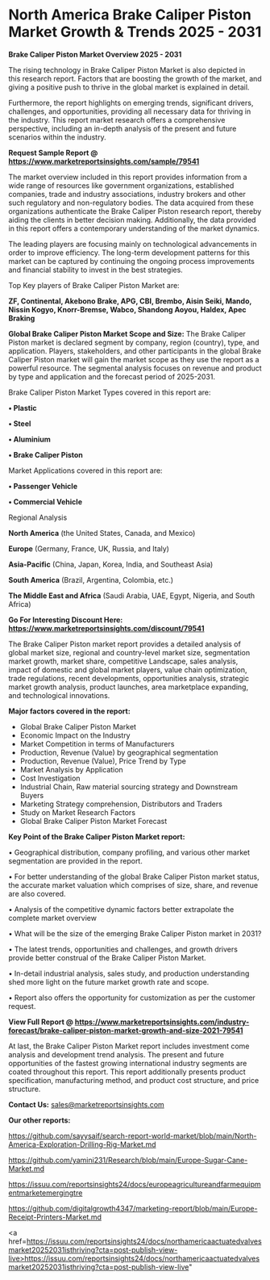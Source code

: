 # North America Brake Caliper Piston Market Growth & Trends 2025 - 2031

<Strong> Brake Caliper Piston Market Overview 2025 - 2031</strong>

The rising technology in Brake Caliper Piston Market is also depicted in this research report. Factors that are boosting the growth of the market, and giving a positive push to thrive in the global market is explained in detail.

Furthermore, the report highlights on emerging trends, significant drivers, challenges, and opportunities, providing all necessary data for thriving in the industry. This report market research offers a comprehensive perspective, including an in-depth analysis of the present and future scenarios within the industry.

<strong>Request Sample Report @ <a href=https://www.marketreportsinsights.com/sample/79541>https://www.marketreportsinsights.com/sample/79541</a></strong>

The market overview included in this report provides information from a wide range of resources like government organizations, established companies, trade and industry associations, industry brokers and other such regulatory and non-regulatory bodies. The data acquired from these organizations authenticate the Brake Caliper Piston research report, thereby aiding the clients in better decision making. Additionally, the data provided in this report offers a contemporary understanding of the market dynamics.

The leading players are focusing mainly on technological advancements in order to improve efficiency. The long-term development patterns for this market can be captured by continuing the ongoing process improvements and financial stability to invest in the best strategies.

Top Key players of Brake Caliper Piston Market are:

<strong>ZF, Continental, Akebono Brake, APG, CBI, Brembo, Aisin Seiki, Mando, Nissin Kogyo, Knorr-Bremse, Wabco, Shandong Aoyou, Haldex, Apec Braking</strong>

<strong><b>Global Brake Caliper Piston Market Scope and Size:</b></strong>
The Brake Caliper Piston market is declared segment by company, region (country), type, and application. Players, stakeholders, and other participants in the global Brake Caliper Piston market will gain the market scope as they use the report as a powerful resource. The segmental analysis focuses on revenue and product by type and application and the forecast period of 2025-2031.

Brake Caliper Piston Market Types covered in this report are:

<strong>• Plastic

• Steel

• Aluminium

• Brake Caliper Piston</strong>

Market Applications covered in this report are:

<strong>• Passenger Vehicle

• Commercial Vehicle</strong> 

Regional Analysis

<strong>North America</strong> (the United States, Canada, and Mexico)

<strong>Europe</strong> (Germany, France, UK, Russia, and Italy)

<strong>Asia-Pacific</strong> (China, Japan, Korea, India, and Southeast Asia)

<strong>South America</strong> (Brazil, Argentina, Colombia, etc.)

<strong>The Middle East and Africa</strong> (Saudi Arabia, UAE, Egypt, Nigeria, and South Africa)

<strong>Go For Interesting Discount Here: <a href=https://www.marketreportsinsights.com/discount/79541>https://www.marketreportsinsights.com/discount/79541</a></strong>

The Brake Caliper Piston market report provides a detailed analysis of global market size, regional and country-level market size, segmentation market growth, market share, competitive Landscape, sales analysis, impact of domestic and global market players, value chain optimization, trade regulations, recent developments, opportunities analysis, strategic market growth analysis, product launches, area marketplace expanding, and technological innovations.

<strong><b>Major factors covered in the report:</b></strong>
<ul>
  <li>Global Brake Caliper Piston Market </li>
  <li>Economic Impact on the Industry</li>
  <li>Market Competition in terms of Manufacturers</li>
  <li>Production, Revenue (Value) by geographical segmentation</li>
  <li>Production, Revenue (Value), Price Trend by Type</li>
  <li>Market Analysis by Application</li>
  <li>Cost Investigation</li>
  <li>Industrial Chain, Raw material sourcing strategy and Downstream Buyers</li>
  <li>Marketing Strategy comprehension, Distributors and Traders</li>
  <li>Study on Market Research Factors</li>
  <li>Global Brake Caliper Piston Market Forecast</li>
</ul>

<strong><b>Key Point of the Brake Caliper Piston Market report:</b></strong>

• Geographical distribution, company profiling, and various other market segmentation are provided in the report.

• For better understanding of the global Brake Caliper Piston market status, the accurate market valuation which comprises of size, share, and revenue are also covered.

• Analysis of the competitive dynamic factors better extrapolate the complete market overview

• What will be the size of the emerging Brake Caliper Piston market in 2031?

• The latest trends, opportunities and challenges, and growth drivers provide better construal of the Brake Caliper Piston Market.

• In-detail industrial analysis, sales study, and production understanding shed more light on the future market growth rate and scope.

• Report also offers the opportunity for customization as per the customer request.

<strong><b>View Full Report @ <a href=https://www.marketreportsinsights.com/industry-forecast/brake-caliper-piston-market-growth-and-size-2021-79541>https://www.marketreportsinsights.com/industry-forecast/brake-caliper-piston-market-growth-and-size-2021-79541</a></b></strong>


At last, the Brake Caliper Piston Market report includes investment come analysis and development trend analysis. The present and future opportunities of the fastest growing international industry segments are coated throughout this report. This report additionally presents product specification, manufacturing method, and product cost structure, and price structure.

<strong>Contact Us:</strong>
sales@marketreportsinsights.com

<strong>Our other reports:</strong>

<a href=https://github.com/sayysaif/search-report-world-market/blob/main/North-America-Exploration-Drilling-Rig-Market.md>https://github.com/sayysaif/search-report-world-market/blob/main/North-America-Exploration-Drilling-Rig-Market.md</a>

<a href=https://github.com/yamini231/Research/blob/main/Europe-Sugar-Cane-Market.md>https://github.com/yamini231/Research/blob/main/Europe-Sugar-Cane-Market.md</a>

<a href=https://issuu.com/reportsinsights24/docs/europeagricultureandfarmequipmentmarketemergingtre>https://issuu.com/reportsinsights24/docs/europeagricultureandfarmequipmentmarketemergingtre</a>

<a href=https://github.com/digitalgrowth4347/marketing-report/blob/main/Europe-Receipt-Printers-Market.md>https://github.com/digitalgrowth4347/marketing-report/blob/main/Europe-Receipt-Printers-Market.md</a>

<a href=https://issuu.com/reportsinsights24/docs/northamericaactuatedvalvesmarket20252031isthriving?cta=post-publish-view-live>https://issuu.com/reportsinsights24/docs/northamericaactuatedvalvesmarket20252031isthriving?cta=post-publish-view-live</a>"
